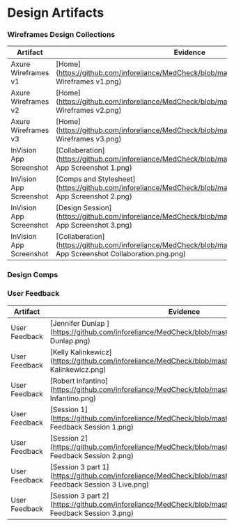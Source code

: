# Design Artifacts

### Wireframes Design Collections
Artifact | Evidence 
--- | --- 
Axure Wireframes v1 | [Home](https://github.com/inforeliance/MedCheck/blob/master/Artifacts/Design/Axure Wireframes v1.png)
Axure Wireframes v2 | [Home](https://github.com/inforeliance/MedCheck/blob/master/Artifacts/Design/Axure Wireframes v2.png)
Axure Wireframes v3 | [Home](https://github.com/inforeliance/MedCheck/blob/master/Artifacts/Design/Axure Wireframes v3.png)
InVision App Screenshot | [Collaberation](https://github.com/inforeliance/MedCheck/blob/master/Artifacts/Design/InVision App Screenshot 1.png)
InVision App Screenshot | [Comps and Stylesheet](https://github.com/inforeliance/MedCheck/blob/master/Artifacts/Design/InVision App Screenshot 2.png)
InVision App Screenshot | [Design Session](https://github.com/inforeliance/MedCheck/blob/master/Artifacts/Design/InVision App Screenshot 3.png)
InVision App Screenshot | [Collaberation](https://github.com/inforeliance/MedCheck/blob/master/Artifacts/Design/InVision App Screenshot Collaboration.png.png)

### Design Comps

### User Feedback
Artifact | Evidence 
--- | --- 
User Feedback | [Jennifer Dunlap ](https://github.com/inforeliance/MedCheck/blob/master/Artifacts/Design/Jennifer Dunlap.png)
User Feedback  | [Kelly Kalinkewicz](https://github.com/inforeliance/MedCheck/blob/master/Artifacts/Design/Kelly Kalinkewicz.png)
User Feedback | [Robert Infantino](https://github.com/inforeliance/MedCheck/blob/master/Artifacts/Design/Robert Infantino.png)
User Feedback | [Session 1](https://github.com/inforeliance/MedCheck/blob/master/Artifacts/Design/User Feedback Session 1.png)
User Feedback | [Session 2](https://github.com/inforeliance/MedCheck/blob/master/Artifacts/Design/User Feedback Session 2.png)
User Feedback | [Session 3 part 1](https://github.com/inforeliance/MedCheck/blob/master/Artifacts/Design/User Feedback Session 3 Live.png)
User Feedback | [Session 3 part 2](https://github.com/inforeliance/MedCheck/blob/master/Artifacts/Design/User Feedback Session 3.png)

